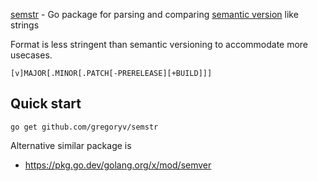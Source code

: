 [semstr](https://pkg.go.dev/github.com/gregoryv/semstr) - Go package for parsing and comparing [semantic version](https://semver.org) like strings

Format is less stringent than semantic versioning to
accommodate more usecases.

    [v]MAJOR[.MINOR[.PATCH[-PRERELEASE][+BUILD]]]


## Quick start

    go get github.com/gregoryv/semstr


Alternative similar package is

- https://pkg.go.dev/golang.org/x/mod/semver
